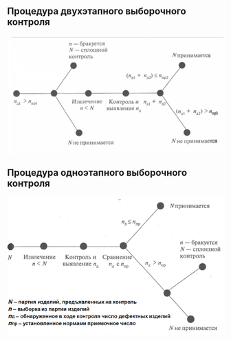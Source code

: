 ## Процедура двухэтапного выборочного контроля
<img src="Процедура двухэтапного выборочного контроля.png">

## Процедура одноэтапного выборочного контроля
<img src="Процедура одноэтапного выборочного контроля.png">
